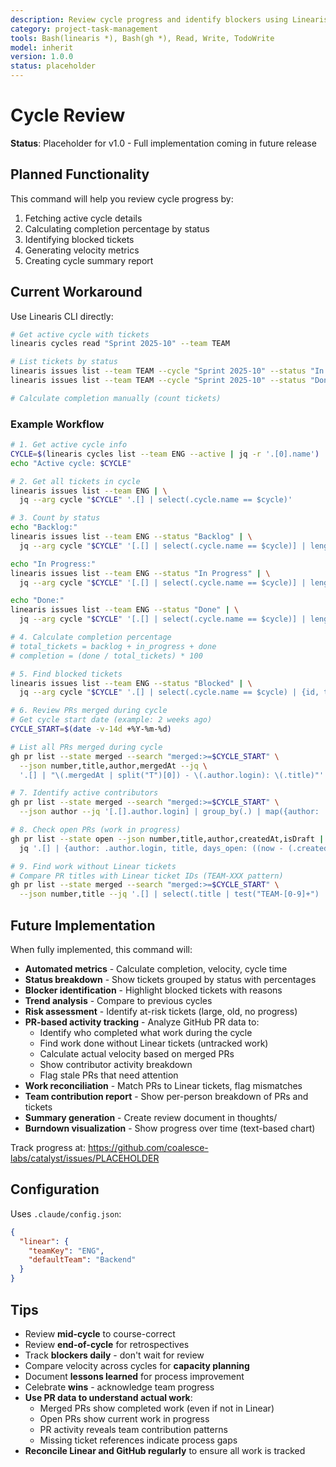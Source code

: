 ```yaml
---
description: Review cycle progress and identify blockers using Linearis and GitHub
category: project-task-management
tools: Bash(linearis *), Bash(gh *), Read, Write, TodoWrite
model: inherit
version: 1.0.0
status: placeholder
---
```


# Cycle Review

**Status**: Placeholder for v1.0 - Full implementation coming in future release

## Planned Functionality

This command will help you review cycle progress by:

1. Fetching active cycle details
2. Calculating completion percentage by status
3. Identifying blocked tickets
4. Generating velocity metrics
5. Creating cycle summary report

## Current Workaround

Use Linearis CLI directly:

```bash
# Get active cycle with tickets
linearis cycles read "Sprint 2025-10" --team TEAM

# List tickets by status
linearis issues list --team TEAM --cycle "Sprint 2025-10" --status "In Progress"
linearis issues list --team TEAM --cycle "Sprint 2025-10" --status "Done"

# Calculate completion manually (count tickets)
```

### Example Workflow

```bash
# 1. Get active cycle info
CYCLE=$(linearis cycles list --team ENG --active | jq -r '.[0].name')
echo "Active cycle: $CYCLE"

# 2. Get all tickets in cycle
linearis issues list --team ENG | \
  jq --arg cycle "$CYCLE" '.[] | select(.cycle.name == $cycle)'

# 3. Count by status
echo "Backlog:"
linearis issues list --team ENG --status "Backlog" | \
  jq --arg cycle "$CYCLE" '[.[] | select(.cycle.name == $cycle)] | length'

echo "In Progress:"
linearis issues list --team ENG --status "In Progress" | \
  jq --arg cycle "$CYCLE" '[.[] | select(.cycle.name == $cycle)] | length'

echo "Done:"
linearis issues list --team ENG --status "Done" | \
  jq --arg cycle "$CYCLE" '[.[] | select(.cycle.name == $cycle)] | length'

# 4. Calculate completion percentage
# total_tickets = backlog + in_progress + done
# completion = (done / total_tickets) * 100

# 5. Find blocked tickets
linearis issues list --team ENG --status "Blocked" | \
  jq --arg cycle "$CYCLE" '.[] | select(.cycle.name == $cycle) | {id, title, blockedReason}'

# 6. Review PRs merged during cycle
# Get cycle start date (example: 2 weeks ago)
CYCLE_START=$(date -v-14d +%Y-%m-%d)

# List all PRs merged during cycle
gh pr list --state merged --search "merged:>=$CYCLE_START" \
  --json number,title,author,mergedAt --jq \
  '.[] | "\(.mergedAt | split("T")[0]) - \(.author.login): \(.title)"'

# 7. Identify active contributors
gh pr list --state merged --search "merged:>=$CYCLE_START" \
  --json author --jq '[.[].author.login] | group_by(.) | map({author: .[0], count: length}) | sort_by(-.count)'

# 8. Check open PRs (work in progress)
gh pr list --state open --json number,title,author,createdAt,isDraft | \
  jq '.[] | {author: .author.login, title, days_open: ((now - (.createdAt | fromdateiso8601)) / 86400 | floor), draft: .isDraft}'

# 9. Find work without Linear tickets
# Compare PR titles with Linear ticket IDs (TEAM-XXX pattern)
gh pr list --state merged --search "merged:>=$CYCLE_START" \
  --json number,title --jq '.[] | select(.title | test("TEAM-[0-9]+") | not) | {number, title}'
```

## Future Implementation

When fully implemented, this command will:

- **Automated metrics** - Calculate completion, velocity, cycle time
- **Status breakdown** - Show tickets grouped by status with percentages
- **Blocker identification** - Highlight blocked tickets with reasons
- **Trend analysis** - Compare to previous cycles
- **Risk assessment** - Identify at-risk tickets (large, old, no progress)
- **PR-based activity tracking** - Analyze GitHub PR data to:
  - Identify who completed what work during the cycle
  - Find work done without Linear tickets (untracked work)
  - Calculate actual velocity based on merged PRs
  - Show contributor activity breakdown
  - Flag stale PRs that need attention
- **Work reconciliation** - Match PRs to Linear tickets, flag mismatches
- **Team contribution report** - Show per-person breakdown of PRs and tickets
- **Summary generation** - Create review document in thoughts/
- **Burndown visualization** - Show progress over time (text-based chart)

Track progress at: https://github.com/coalesce-labs/catalyst/issues/PLACEHOLDER

## Configuration

Uses `.claude/config.json`:

```json
{
  "linear": {
    "teamKey": "ENG",
    "defaultTeam": "Backend"
  }
}
```

## Tips

- Review **mid-cycle** to course-correct
- Review **end-of-cycle** for retrospectives
- Track **blockers daily** - don't wait for review
- Compare velocity across cycles for **capacity planning**
- Document **lessons learned** for process improvement
- Celebrate **wins** - acknowledge team progress
- **Use PR data to understand actual work**:
  - Merged PRs show completed work (even if not in Linear)
  - Open PRs show current work in progress
  - PR activity reveals team contribution patterns
  - Missing ticket references indicate process gaps
- **Reconcile Linear and GitHub regularly** to ensure all work is tracked
